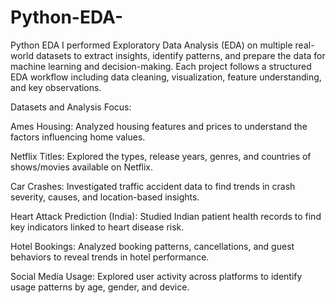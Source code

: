 # Python-EDA-
Python EDA
I performed Exploratory Data Analysis (EDA) on multiple real-world datasets to extract insights, identify patterns, and prepare the data for machine learning and decision-making. Each project follows a structured EDA workflow including data cleaning, visualization, feature understanding, and key observations.

Datasets and Analysis Focus:

Ames Housing: Analyzed housing features and prices to understand the factors influencing home values.

Netflix Titles: Explored the types, release years, genres, and countries of shows/movies available on Netflix.

Car Crashes: Investigated traffic accident data to find trends in crash severity, causes, and location-based insights.

Heart Attack Prediction (India): Studied Indian patient health records to find key indicators linked to heart disease risk.

Hotel Bookings: Analyzed booking patterns, cancellations, and guest behaviors to reveal trends in hotel performance.

Social Media Usage: Explored user activity across platforms to identify usage patterns by age, gender, and device.

